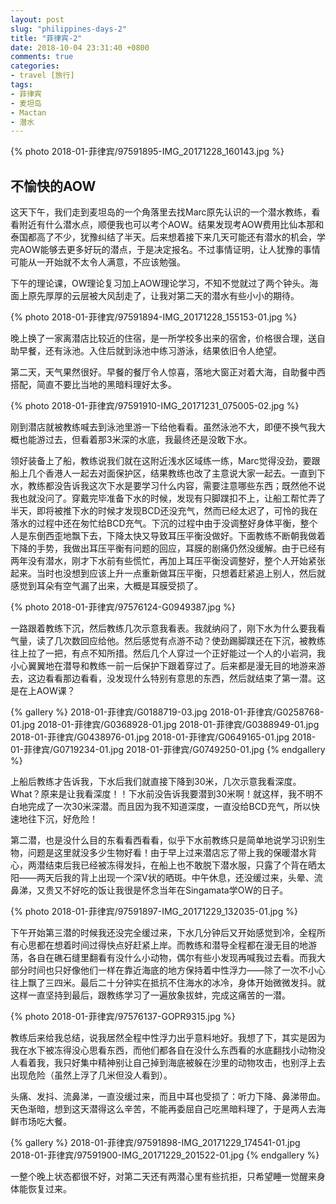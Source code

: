 ```yaml
---
layout: post
slug: "philippines-days-2"
title: "菲律宾-2"
date: 2018-10-04 23:31:40 +0800
comments: true
categories:
- travel [旅行]
tags:
- 菲律宾
- 麦坦岛
- Mactan
- 潜水
---
```


{% photo 2018-01-菲律宾/97591895-IMG_20171228_160143.jpg %}

## 不愉快的AOW

这天下午，我们走到麦坦岛的一个角落里去找Marc原先认识的一个潜水教练，看看附近有什么潜水点，顺便我也可以考个AOW。结果发现考AOW费用比仙本那和泰国都高了不少，犹豫纠结了半天。后来想着接下来几天可能还有潜水的机会，学完AOW能够去更多好玩的潜点，于是决定报名。不过事情证明，让人犹豫的事情可能从一开始就不太令人满意，不应该勉强。

下午的理论课，OW理论复习加上AOW理论学习，不知不觉就过了两个钟头。海面上原先厚厚的云层被大风刮走了，让我对第二天的潜水有些小小的期待。

<!-- more -->

{% photo 2018-01-菲律宾/97591894-IMG_20171228_155153-01.jpg %}

晚上换了一家离潜店比较近的住宿，是一所学校多出来的宿舍，价格很合理，送自助早餐，还有泳池。入住后就到泳池中练习游泳，结果依旧令人绝望。

第二天，天气果然很好。早餐的餐厅令人惊喜，落地大窗正对着大海，自助餐中西搭配，简直不要比当地的黑暗料理好太多。

{% photo 2018-01-菲律宾/97591910-IMG_20171231_075005-02.jpg %}

刚到潜店就被教练喊去到泳池里游一下给他看看。虽然泳池不大，即便不换气我大概也能游过去，但看着那3米深的水底，我最终还是没敢下水。

领好装备上了船，教练说我们就在这附近浅水区域练一练，Marc觉得没劲，要跟船上几个香港人一起去对面保护区，结果教练也改了主意说大家一起去。一直到下水，教练都没告诉我这次下水是要学习什么内容，需要注意哪些东西；既然他不说我也就没问了。穿戴完毕准备下水的时候，发现有只脚蹼扣不上，让船工帮忙弄了半天，即将被推下水的时候才发现BCD还没充气，然而已经太迟了，可怜的我在落水的过程中还在匆忙给BCD充气。下沉的过程中由于没调整好身体平衡，整个人是东倒西歪地飘下去，下降太快又导致耳压平衡没做好。下面教练不断朝我做着下降的手势，我做出耳压平衡有问题的回应，耳膜的剧痛仍然没缓解。由于已经有两年没有潜水，刚才下水前有些慌忙，再加上耳压平衡没调整好，整个人开始紧张起来。当时也没想到应该上升一点重新做耳压平衡，只想着赶紧追上别人，然后就感觉到耳朵有空气漏了出来，大概是耳膜受损了。

{% photo 2018-01-菲律宾/97576124-G0949387.jpg %}

一路跟着教练下沉，然后教练几次示意我看表。我就纳闷了，刚下水为什么要我看气量，读了几次数回应给他。然后感觉有点游不动？使劲踢脚蹼还在下沉，被教练往上拉了一把，有点不知所措。然后几个人穿过一个正好能过一个人的小岩洞，我小心翼翼地在潜导和教练一前一后保护下跟着穿过了。后来都是漫无目的地游来游去，这边看看那边看看，没发现什么特别有意思的东西，然后就结束了第一潜。这是在上AOW课？

{% gallery %}
2018-01-菲律宾/G0188719-03.jpg
2018-01-菲律宾/G0258768-01.jpg
2018-01-菲律宾/G0368928-01.jpg
2018-01-菲律宾/G0388949-01.jpg
2018-01-菲律宾/G0438976-01.jpg
2018-01-菲律宾/G0649165-01.jpg
2018-01-菲律宾/G0719234-01.jpg
2018-01-菲律宾/G0749250-01.jpg
{% endgallery %}

上船后教练才告诉我，下水后我们就直接下降到30米，几次示意我看深度。What？原来是让我看深度！！下水前没告诉我要潜到30米啊！就这样，我不明不白地完成了一次30米深潜。而且因为我不知道深度，一直没给BCD充气，所以快速地往下沉，好危险！

第二潜，也是没什么目的东看看西看看，似乎下水前教练只是简单地说学习识别生物，问题是这里就没多少生物好看！由于早上过来潜店忘了带上我的保暖潜水背心，两潜结束后我已经被冻得发抖，在船上也不敢脱下潜水服，只露了个背在晒太阳——两天后我的背上出现一个深V状的晒斑。中午休息，还没缓过来，头晕、流鼻涕，又贵又不好吃的饭让我很是怀念当年在Singamata学OW的日子。

{% photo 2018-01-菲律宾/97591897-IMG_20171229_132035-01.jpg %}

下午开始第三潜的时候我还没完全缓过来，下水几分钟后又开始感觉到冷，全程所有心思都在想着时间过得快点好赶紧上岸。而教练和潜导全程都在漫无目的地游荡，各自在礁石缝里翻看有没什么小动物，偶尔有些小发现再喊我过去看。而我大部分时间也只好像他们一样在靠近海底的地方保持着中性浮力——除了一次不小心往上飘了三四米。最后二十分钟实在抵抗不住海水的冰冷，身体开始微微发抖。就这样一直坚持到最后，跟教练学习了一遍放象拔蚌，完成这痛苦的一潜。

{% photo 2018-01-菲律宾/97576137-GOPR9315.jpg %}

教练后来给我总结，说我居然全程中性浮力出乎意料地好。我想了下，其实是因为我在水下被冻得没心思看东西，而他们都各自在没什么东西看的水底翻找小动物没人看着我，我只好集中精神别让自己掉到海底被躲在沙里的动物攻击，也别浮上去出现危险（虽然上浮了几米但没人看到）。

头痛、发抖、流鼻涕，一直没缓过来，而且中耳也受损了：听力下降、鼻涕带血。天色渐暗，想到这天潜得这么辛苦，不能再委屈自己吃黑暗料理了，于是两人去海鲜市场吃大餐。

{% gallery %}
2018-01-菲律宾/97591898-IMG_20171229_174541-01.jpg
2018-01-菲律宾/97591900-IMG_20171229_201522-01.jpg
{% endgallery %}

一整个晚上状态都很不好，对第二天还有两潜心里有些抗拒，只希望睡一觉醒来身体能恢复过来。
